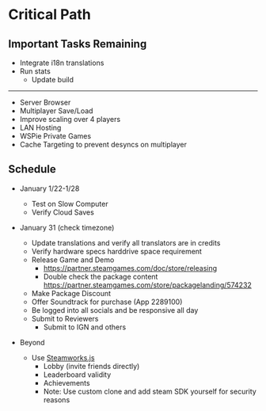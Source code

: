 
# Critical Path
## Important Tasks Remaining
- Integrate i18n translations
- Run stats
    - Update build
---
- Server Browser
- Multiplayer Save/Load
- Improve scaling over 4 players
- LAN Hosting
- WSPie Private Games
- Cache Targeting to prevent desyncs on multiplayer

## Schedule
- January 1/22-1/28
    - Test on Slow Computer
    - Verify Cloud Saves
- January 31 (check timezone)
    - Update translations and verify all translators are in credits
    - Verify hardware specs harddrive space requirement
    - Release Game and Demo
        - https://partner.steamgames.com/doc/store/releasing
        - Double check the package content https://partner.steamgames.com/store/packagelanding/574232
    - Make Package Discount
    - Offer Soundtrack for purchase (App 2289100)
    - Be logged into all socials and be responsive all day
    - Submit to Reviewers
        - Submit to IGN and others

- Beyond
    - Use [Steamworks.js](https://github.com/ceifa/steamworks.js)
        - Lobby (invite friends directly)
        - Leaderboard validity
        - Achievements
        - Note: Use custom clone and add steam SDK yourself for security reasons